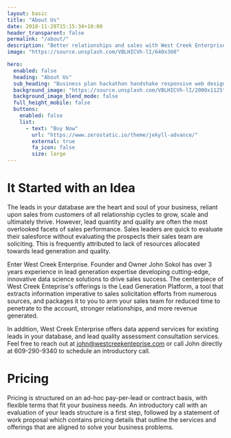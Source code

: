 ```yaml
---
layout: basic
title: "About Us"
date: 2018-11-28T15:15:34+10:00
header_transparent: false
permalink: "/about/"
description: "Better relationships and sales with West Creek Enterprise. We live and breathe leads innovation to enable your performance and success."
image: "https://source.unsplash.com/VBLHICVh-lI/640x360"

hero:
  enabled: false
  heading: "About Us"
  sub_heading: "Business plan hackathon handshake responsive web design."
  background_image: "https://source.unsplash.com/VBLHICVh-lI/2000x1125"
  background_image_blend_mode: false
  full_height_mobile: false
  buttons:
    enabled: false
    list:
      - text: "Buy Now"
        url: "https://www.zerostatic.io/theme/jekyll-advance/"
        external: true
        fa_icon: false
        size: large
---
```


# It Started with an Idea

The leads in your database are the heart and soul of your business, reliant upon sales from customers of all relationship cycles to grow, scale and ultimately thrive. However, lead quantity and quality are often the most overlooked facets of sales performance. Sales leaders are quick to evaluate their salesforce without evaluating the prospects their sales team are soliciting. This is frequently attributed to lack of resources allocated towards lead generation and quality.

Enter West Creek Enterprise. Founder and Owner John Sokol has over 3 years experience in lead generation expertise developing cutting-edge, innovative data science solutions to drive sales success. The centerpiece of West Creek Enteprise's offerings is the Lead Generation Platform, a tool that extracts information imperative to sales solicitation efforts from numerous sources, and packages it to you to arm your sales team for reduced time to penetrate to the account, stronger relationships, and more revenue generated.

In addition, West Creek Enterprise offers data append services for existing leads in your database, and lead quality assessment consultation services.
Feel free to reach out at john@westcreekenteprise.com or call John directly at 609-290-9340 to schedule an introductory call.


# Pricing

Pricing is structured on an ad-hoc pay-per-lead or contract basis, with flexible terms that fit your business needs. An introductory call with an evaluation of your leads structure is a first step, followed by a statement of work proposal which contains pricing details that outline the services and offerings that are aligned to solve your business problems. 
